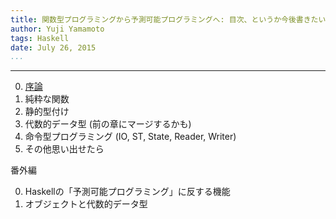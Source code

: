 ```yaml
---
title: 関数型プログラミングから予測可能プログラミングへ: 目次、というか今後書きたいテーマ
author: Yuji Yamamoto
tags: Haskell
date: July 26, 2015
...
```

---

0. [序論](/posts/2015/1-predictable-programming.html)
0. 純粋な関数
0. 静的型付け
0. 代数的データ型 (前の章にマージするかも)
0. 命令型プログラミング (IO, ST, State, Reader, Writer)
0. その他思い出せたら

番外編

0. Haskellの「予測可能プログラミング」に反する機能
0. オブジェクトと代数的データ型
